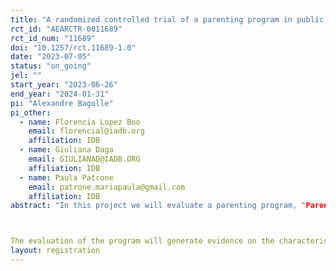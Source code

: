 ```yaml
---
title: "A randomized controlled trial of a parenting program in public childcare centers (CAIF) in Uruguay focusing on increase father's involvement"
rct_id: "AEARCTR-0011689"
rct_id_num: "11689"
doi: "10.1257/rct.11689-1.0"
date: "2023-07-05"
status: "on_going"
jel: ""
start_year: "2023-06-26"
end_year: "2024-01-31"
pi: "Alexandre Bagolle"
pi_other:
  - name: Florencia Lopez Boo
    email: florencial@iadb.org
    affiliation: IDB
  - name: Giuliana Daga
    email: GIULIANAD@IADB.ORG
    affiliation: IDB
  - name: Paula Patrone
    email: patrone.mariapaula@gmail.com
    affiliation: IDB
abstract: "In this project we will evaluate a parenting program, "Parentalidades Comprometidas" (PPC), aimed at families with children between the ages of 0 and 3 attending early childhood centers in Uruguay.

The evaluation of the program will generate evidence on the characteristics of the implementation of parenting programs in Uruguay, and will shed new light on which components of the program work and which do not. The evaluation will allow us to analyze whether or not PPC is achieving its intended objectives. "
layout: registration
---
```


